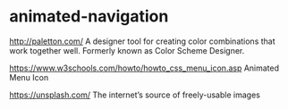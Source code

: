 # animated-navigation

http://paletton.com/ A designer tool for creating color combinations that work together well. Formerly known as Color Scheme Designer.

https://www.w3schools.com/howto/howto_css_menu_icon.asp Animated Menu Icon

https://unsplash.com/ The internet’s source of freely-usable images
